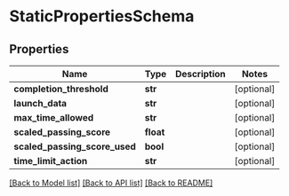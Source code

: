 # StaticPropertiesSchema

## Properties
Name | Type | Description | Notes
------------ | ------------- | ------------- | -------------
**completion_threshold** | **str** |  | [optional] 
**launch_data** | **str** |  | [optional] 
**max_time_allowed** | **str** |  | [optional] 
**scaled_passing_score** | **float** |  | [optional] 
**scaled_passing_score_used** | **bool** |  | [optional] 
**time_limit_action** | **str** |  | [optional] 

[[Back to Model list]](../README.md#documentation-for-models) [[Back to API list]](../README.md#documentation-for-api-endpoints) [[Back to README]](../README.md)

